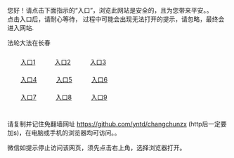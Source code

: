 您好！请点击下面指示的“入口”，浏览此网站是安全的，且为您带来平安。。 <br/>
点击入口后，请耐心等待， 过程中可能会出现无法打开的提示，请忽略，最终会进入网站. </br>

法轮大法在长春<br/>
<div style="padding:10px"><a style="margin:20px" target="_blank" href="https://d3inqcp7g2xlx.cloudfront.net/2Qpsp?rccbdmz" id="ccLink1" rel="nofollow">入口1</a> <a target="_blank" style="margin:20px" href="https://d2hgye6kxptrbn.cloudfront.net/2Qpsp?qqxdrvg" id="ccLink2" rel="nofollow">入口2</a> <a style="margin:20px" target="_blank" href="https://d2vm7injcq48dh.cloudfront.net/2Qpsp?mupyi" id="ccLink3" rel="nofollow">入口3</a></div>

<div style="padding:10px" ><a style="margin:20px" target="_blank" href="https://d3inqcp7g2xlx.cloudfront.net/2Qpsp?rccbdmz" id="ccLink4" rel="nofollow">入口4</a> <a style="margin:20px" href="https://d2hgye6kxptrbn.cloudfront.net/2Qpsp?qqxdrvg" target="_blank" id="ccLink5" rel="nofollow">入口5</a> <a style="margin:20px" href="https://d2vm7injcq48dh.cloudfront.net/2Qpsp?mupyi" target="_blank" id="ccLink6" rel="nofollow">入口6</a></div>

<div style="padding:10px"><a style="margin:20px" target="_blank" href="https://d3inqcp7g2xlx.cloudfront.net/2Qpsp?rccbdmz" id="ccLink7" rel="nofollow">入口7</a> <a style="margin:20px" href="https://d2hgye6kxptrbn.cloudfront.net/2Qpsp?qqxdrvg" target="_blank" id="ccLink8" rel="nofollow">入口8</a> <a style="margin:20px" target="_blank" href="https://d2vm7injcq48dh.cloudfront.net/2Qpsp?mupyi" id="ccLink9" rel="nofollow">入口9</a></div>

<br/>



请复制并记住免翻墙网址 https://github.com/yntd/changchunzx (http后一定要加s)，在电脑或手机的浏览器均可访问。。<br/>

微信如提示停止访问该网页，须先点击右上角，选择浏览器打开。
